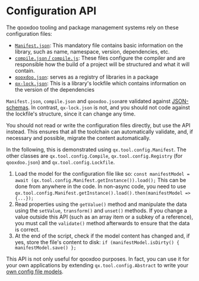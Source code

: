# Configuration API

The qooxdoo tooling and package management systems rely on these configuration
files:

- [`Manifest.json`](Manifest.md): This mandatory file contains basic information
  on the library, such as name, namespace, version, dependencies, etc. 
- [`compile.json` / `compile.js`](compile.md): These files configure the compiler
  and are responsible how the build of a project will be structured and what
  it will contain. 
- [`qooxdoo.json`](../cli/packages.md#multi-library-repositories): serves as a 
  registry of libraries in a package
- [`qx-lock.json`](../cli/packages.md#lockfile-qx-lockjson): This is a library's
  lockfile which contains information on the version of the dependencies
  
`Manifest.json`, `compile.json` and `qooxdoo.json`are validated against [JSON-schemas](../../source/resource/qx/tool/schema).
In contrast, `qx-lock.json` is not, and you should not code against the 
lockfile's structure, since it can change any time.

You should not read or write the configuration files directly, but use the API
instead. This ensures that all the toolchain can automatically validate, and,
if necessary and possible, migrate the content automatically. 

In the following, this is demonstrated using `qx.tool.config.Manifest`. The other
classes are `qx.tool.config.Compile`, `qx.tool.config.Registry` (for `qooxdoo.json`) 
and `qx.tool.config.Lockfile`.

1. Load the model for the configuration file like so:
   `const manifestModel = await (qx.tool.config.Manifest.getInstance()).load();`
   This can be done from anywhere in the code. In non-async code, you need to use
   `qx.tool.config.Manifest.getInstance().load().then(manifestModel => {...});`
2. Read properties using the `getValue()` method and manipulate the data using 
   the `setValue`, `transform()` and `unset()` methods. If you change a value
   outside this API (such as an array item or a subkey of a reference), you must
   call the `validate()` method afterwards to ensure that the data is correct.
3. At the end of the script, check if the model content has changed and, if yes,
   store the file's content to disk:
   `if (manifestModel.isDirty() { manifestModel.save() };`
   
This API is not only useful for qooxdoo purposes. In fact, you can use it for 
your own applications by extending `qx.tool.config.Abstract` to write your [own
config file models](../../source/class/qx/tool/config/).

